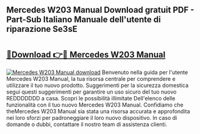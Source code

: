 ## Mercedes W203 Manual Download gratuit PDF - Part-Sub Italiano Manuale dell'utente di riparazione Se3sE

# <h2><a href="http://df9tv3m.blite.top/?on=Mercedes+W203+Manual">🔗Download 👉🔴 Mercedes W203 Manual</a></h2>

[![Mercedes W203 Manual download](https://i.imgur.com/lujVjoI.png)](http://df9tv3m.blite.top/?on=Mercedes+W203+Manual)
Benvenuto nella guida per l'utente Mercedes W203 Manual, la tua risorsa centrale per comprendere e utilizzare il tuo nuovo prodotto. Suggerimenti per la sicurezza domestica segui questi suggerimenti per garantire un uso sicuro del tuo nuovo REDDDDDDD a casa. Scopri le possibilità illimitate Dell'elenco delle funzionalità con il tuo nuovo Mercedes W203 Manual. Confidiamo che theMercedes W203 Manual sia stata una risorsa accurata e approfondita nei loro sforzi per padroneggiare il loro nuovo dispositivo. In caso di domande o dubbi, contattare il nostro team di assistenza clienti.
